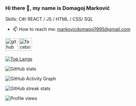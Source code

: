 ### Hi there 👋, my name is Domagoj Marković



Skills: C#/ REACT / JS / HTML / CSS/ SQL

- 📫 How to reach me: markovicdomagoj1995@gmail.com 


[<img src='https://cdn.jsdelivr.net/npm/simple-icons@3.0.1/icons/github.svg' alt='github' height='40'>](https://github.com/DomagojM95)  [<img src='https://cdn.jsdelivr.net/npm/simple-icons@3.0.1/icons/facebook.svg' alt='facebook' height='40'>](https://www.facebook.com/marka78)  

[![Top Langs](https://github-readme-stats.vercel.app/api/top-langs/?username=DomagojM95)](https://github.com/anuraghazra/github-readme-stats)

![GitHub stats](https://github-readme-stats.vercel.app/api?username=DomagojM95&show_icons=true)  

![GitHub Activity Graph](https://activity-graph.herokuapp.com/graph?username=DomagojM95)  

![GitHub streak stats](https://streak-stats.demolab.com/?user=DomagojM95)  

![Profile views](https://gpvc.arturio.dev/DomagojM95)  
